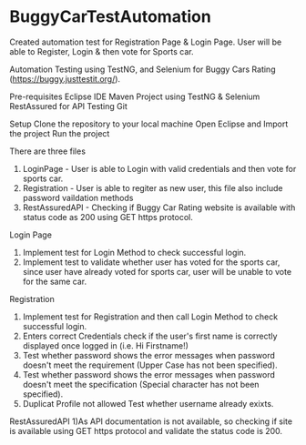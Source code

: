 # BuggyCarTestAutomation
Created automation test for Registration Page &amp; Login Page. User will be able to Register, Login &amp; then vote for Sports car.

Automation Testing using TestNG, and Selenium for Buggy Cars Rating (https://buggy.justtestit.org/).

Pre-requisites
Eclipse IDE
Maven Project using TestNG & Selenium
RestAssured for API Testing
Git

Setup
Clone the repository to your local machine
Open Eclipse and Import the project
Run the project

There are three files
1) LoginPage - User is able to Login with valid credentials and then vote for sports car.
2) Registration - User is able to regiter as new user, this file also include password vaildation methods
3) RestAssuredAPI - Checking if Buggy Car Rating website is available with status code as 200 using GET https protocol.

Login Page
1) Implement test for Login Method to check successful login.
2) Implement test to validate whether user has voted for the sports car, since user have already voted for sports car, user will be unable to vote for the same car.

Registration
1) Implement test for Registration and then call Login Method to check successful login.
2) Enters correct Credentials check if the user's first name is correctly displayed once logged in (i.e. Hi Firstname!)
3) Test whether password shows the error messages when password doesn't meet the requirement (Upper Case has not been specified).
4) Test whether password shows the error messages when password doesn't meet the specification (Special character has not been specified).
5) Duplicat Profile not allowed Test whether username already exixts.

RestAssuredAPI 
1)As API documentation is not available, so checking if site is available using GET https protocol and validate the status code is 200.

